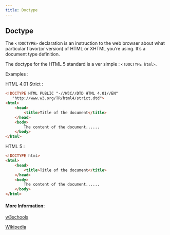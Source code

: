 ```yaml
---
title: Doctype
---
```

## Doctype

The `<!DOCTYPE>` declaration is an instruction to the web browser about what particular flavor(or version) of HTML or XHTML you’re using. It’s a document type definition.

The doctype for the HTML 5 standard is a ver simple : `<!DOCTYPE html>`.

Examples :

HTML 4.01 Strict :


```html
<!DOCTYPE HTML PUBLIC "-//W3C//DTD HTML 4.01//EN"
   "http://www.w3.org/TR/html4/strict.dtd">
<html>
	<head>
		<title>Title of the document</title>
	</head>
	<body>
		The content of the document......
	</body>
</html>
```


HTML 5 :


```html
<!DOCTYPE html>
<html>
	<head>
		<title>Title of the document</title>
	</head>
	<body>
		The content of the document......
	</body>
</html>
```

#### More Information:
<a href='https://www.w3schools.com/tags/tag_doctype.asp' target='_blank' rel='nofollow'>w3schools</a>


<a href='https://en.wikipedia.org/wiki/Document_type_declaration' target='_blank' rel='nofollow'>Wikipedia</a>
